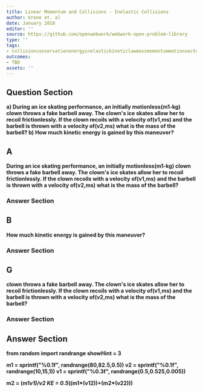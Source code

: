 ```yaml
---
title: Linear Momentum and Collisions - Inelastic Collisions
author: Urone et. al
date: January 2018
editor: ''
source: https://github.com/openwebwork/webwork-open-problem-library
type: ''
tags:
- collisionconservationenergyinelastickineticlawmassmomentummotionvectorvelocity
outcomes:
- TBD
assets: ''
---
```


## Question Section 

<b>
a) During an ice skating performance, an initially motionless(m1-kg) clown throws a fake barbell away. The clown's ice skates allow her to recoil frictionlessly. If the clown recoils with a velocity of(v1,ms) and the barbell is thrown with a velocity of(v2,ms) what is the mass of the barbell? 
b) How much kinetic energy is gained by this maneuver?

## A
During an ice skating performance, an initially motionless(m1-kg) clown throws a fake barbell away. The clown's ice skates allow her to recoil frictionlessly. If the clown recoils with a velocity of(v1,ms) and the barbell is thrown with a velocity of(v2,ms) what is the mass of the barbell? 
### Answer Section
## B
How much kinetic energy is gained by this maneuver?
### Answer Section
## G
clown throws a fake barbell away. The clown's ice skates allow her to recoil frictionlessly. If the clown recoils with a velocity of(v1,ms) and the barbell is thrown with a velocity of(v2,ms) what is the mass of the barbell? 
### Answer Section


## Answer Section

from random import randrange
showHint = 3

m1 = sprintf("%0.1f", randrange(80,82.5,0.5))
v2 = sprintf("%0.1f", randrange(10,15,1))
v1 = sprintf("%0.3f", randrange(0.5,0.525,0.005))

m2 = (m1*v1)/v2
KE = 0.5*((m1*(v1**2))+(m2*(v2**2)))